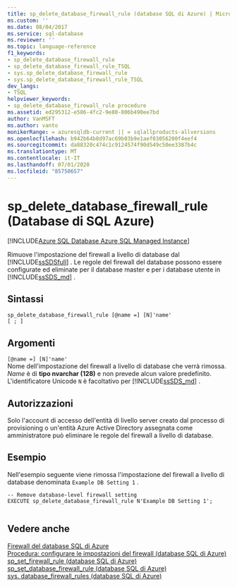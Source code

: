 ```yaml
---
title: sp_delete_database_firewall_rule (database SQL di Azure) | Microsoft Docs
ms.custom: ''
ms.date: 08/04/2017
ms.service: sql-database
ms.reviewer: ''
ms.topic: language-reference
f1_keywords:
- sp_delete_database_firewall_rule
- sp_delete_database_firewall_rule_TSQL
- sys.sp_delete_database_firewall_rule
- sys.sp_delete_database_firewall_rule_TSQL
dev_langs:
- TSQL
helpviewer_keywords:
- sp_delete_database_firewall_rule procedure
ms.assetid: ed295312-e586-4fc2-9e80-806b490ee7bd
author: VanMSFT
ms.author: vanto
monikerRange: = azuresqldb-current || = sqlallproducts-allversions
ms.openlocfilehash: b942b64b8d97ac69b03b9e1aef03056200f4eef4
ms.sourcegitcommit: da88320c474c1c9124574f90d549c50ee3387b4c
ms.translationtype: MT
ms.contentlocale: it-IT
ms.lasthandoff: 07/01/2020
ms.locfileid: "85750657"
---
```

# <a name="sp_delete_database_firewall_rule-azure-sql-database"></a>sp_delete_database_firewall_rule (Database di SQL Azure)
[!INCLUDE[Azure SQL Database Azure SQL Managed Instance](../../includes/applies-to-version/asdb-asdbmi.md)]

  Rimuove l'impostazione del firewall a livello di database dal [!INCLUDE[ssSDSfull](../../includes/sssdsfull-md.md)] . Le regole del firewall del database possono essere configurate ed eliminate per il database master e per i database utente in [!INCLUDE[ssSDS_md](../../includes/sssds-md.md)] .   
  
 
## <a name="syntax"></a>Sintassi  
  
```    
sp_delete_database_firewall_rule [@name =] [N]'name'
[ ; ]  
```  
  
## <a name="arguments"></a>Argomenti  
 `[@name =] [N]'name'`  
 Nome dell'impostazione del firewall a livello di database che verrà rimossa. *Name* è di **tipo nvarchar (128)** e non prevede alcun valore predefinito. L'identificatore Unicode `N` è facoltativo per [!INCLUDE[ssSDS_md](../../includes/sssds-md.md)] . 
  
## <a name="permissions"></a>Autorizzazioni  
 Solo l'account di accesso dell'entità di livello server creato dal processo di provisioning o un'entità Azure Active Directory assegnata come amministratore può eliminare le regole del firewall a livello di database.  
  
## <a name="example"></a>Esempio  
 Nell'esempio seguente viene rimossa l'impostazione del firewall a livello di database denominata `Example DB Setting 1` .
  
```  
-- Remove database-level firewall setting  
EXECUTE sp_delete_database_firewall_rule N'Example DB Setting 1';  
  
```  
  
## <a name="see-also"></a>Vedere anche  
 [Firewall del database SQL di Azure](https://azure.microsoft.com/documentation/articles/sql-database-firewall-configure/)   
 [Procedura: configurare le impostazioni del firewall (database SQL di Azure)](https://azure.microsoft.com/documentation/articles/sql-database-configure-firewall-settings/)   
 [sp_set_firewall_rule &#40;database SQL di Azure&#41;](../../relational-databases/system-stored-procedures/sp-set-firewall-rule-azure-sql-database.md)   
 [sp_set_database_firewall_rule &#40;database SQL di Azure&#41;](../../relational-databases/system-stored-procedures/sp-set-database-firewall-rule-azure-sql-database.md)   
 [sys. database_firewall_rules &#40;database SQL di Azure&#41;](../../relational-databases/system-catalog-views/sys-database-firewall-rules-azure-sql-database.md)  
  
  


